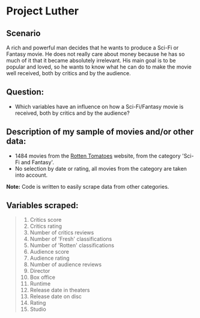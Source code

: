 # Project Luther

## Scenario

A rich and powerful man decides that he wants to produce a Sci-Fi or Fantasy movie. He does not really care about money because he has so much of it that it became absolutely irrelevant. His main goal is to be popular and loved, so he wants to know what he can do to make the movie well received, both by critics and by the audience.

## Question:

* Which variables have an influence on how a Sci-Fi/Fantasy movie is received, both by critics and by the audience?

## Description of my sample of movies and/or other data:

* 1484 movies from the [Rotten Tomatoes](https://www.rottentomatoes.com/browse/dvd-streaming-all?minTomato=0&maxTomato=100&services=amazon;hbo_go;itunes;netflix_iw;vudu;amazon_prime;fandango_now&genres=14&sortBy=release) website, from the category 'Sci-Fi and Fantasy'. 
* No selection by date or rating, all movies from the category are taken into account.

__Note:__ Code is written to easily scrape data from other categories.


## Variables scraped: 

> 1. Critics score
> 2. Critics rating
> 3. Number of critics reviews
> 4. Number of 'Fresh' classifications
> 5. Number of 'Rotten' classifications
> 6. Audience score
> 7. Audience rating
> 8. Number of audience reviews
> 9. Director
> 10. Box office
> 11. Runtime
> 12. Release date in theaters
> 13. Release date on disc
> 14. Rating
> 15. Studio  
